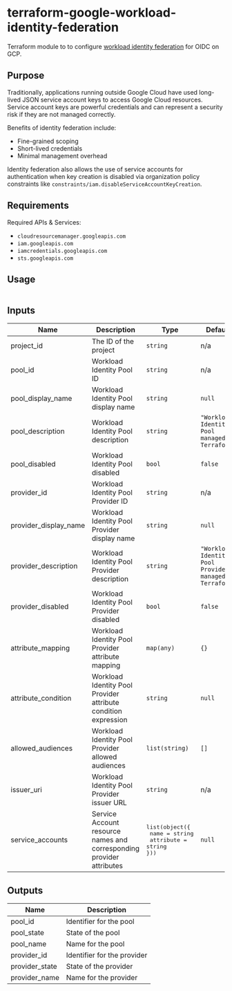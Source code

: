# terraform-google-workload-identity-federation

Terraform module to to configure [workload identity federation](https://cloud.google.com/iam/docs/workload-identity-federation) for OIDC on GCP.

## Purpose

Traditionally, applications running outside Google Cloud have used long-lived JSON service account keys to access Google Cloud resources. Service account keys are powerful credentials and can represent a security risk if they are not managed correctly.

Benefits of identity federation include:

* Fine-grained scoping
* Short-lived credentials
* Minimal management overhead

Identity federation also allows the use of service accounts for authentication when key creation is disabled via organization policy constraints like `constraints/iam.disableServiceAccountKeyCreation`.

## Requirements

Required APIs & Services:

* `cloudresourcemanager.googleapis.com`
* `iam.googleapis.com`
* `iamcredentials.googleapis.com`
* `sts.googleapis.com`

## Usage

```hcl
```

## Inputs

| Name | Description | Type | Default | Required |
| ---- | ----------- | ---- | ------- | -------- |
| project_id | The ID of the project | `string` | n/a | yes
| pool_id | Workload Identity Pool ID | `string` | n/a | yes
| pool_display_name | Workload Identity Pool display name | `string` | `null` | no
| pool_description | Workload Identity Pool description | `string` | `"Workload Identity Pool managed by Terraform"` | no
| pool_disabled | Workload Identity Pool disabled | `bool` | `false` | no
| provider_id | Workload Identity Pool Provider ID | `string` | n/a | yes
| provider_display_name | Workload Identity Pool Provider display name | `string` | `null` | no
| provider_description | Workload Identity Pool Provider description | `string` | `"Workload Identity Pool Provider managed by Terraform"` | no
| provider_disabled | Workload Identity Pool Provider disabled | `bool` | `false` | no
| attribute_mapping | Workload Identity Pool Provider attribute mapping | `map(any)` | `{}` | no
| attribute_condition | Workload Identity Pool Provider attribute condition expression | `string` | `null` | no
| allowed_audiences | Workload Identity Pool Provider allowed audiences | `list(string)` | `[]` | no
| issuer_uri | Workload Identity Pool Provider issuer URL | `string` | n/a | yes
| service_accounts | Service Account resource names and corresponding provider attributes | <pre>list(object({<br>    name      = string<br>    attribute = string<br>}))</pre> | `null` | no

## Outputs

| Name | Description |
| ---- | ----------- |
| pool_id | Identifier for the pool |
| pool_state | State of the pool |
| pool_name | Name for the pool |
| provider_id | Identifier for the provider |
| provider_state | State of the provider |
| provider_name | Name for the provider |